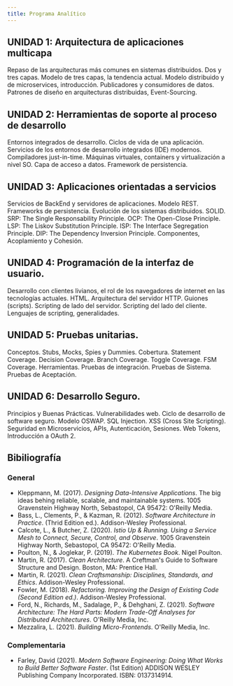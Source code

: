 ```yaml
---
title: Programa Analítico
---
```


## UNIDAD 1: Arquitectura de aplicaciones multicapa

Repaso de las arquitecturas más comunes en sistemas distribuidos. Dos y tres capas. Modelo de tres capas, la tendencia actual. Modelo distribuido y de microservices, introducción. Publicadores y consumidores de datos. Patrones de diseño en arquitecturas distribuidas, Event-Sourcing.

## UNIDAD 2: Herramientas de soporte al proceso de desarrollo

Entornos integrados de desarrollo. Ciclos de vida de una aplicación. Servicios de los entornos de desarrollo integrados (IDE) modernos. Compiladores just-in-time. Máquinas virtuales, containers y virtualización a nivel SO. Capa de acceso a datos. Framework de persistencia.

## UNIDAD 3: Aplicaciones orientadas a servicios

Servicios de BackEnd y servidores de aplicaciones. Modelo REST. Frameworks de persistencia. Evolución de los sistemas distribuidos. SOLID. SRP: The Single Responsability Principle. OCP: The Open-Close Principle. LSP: The Liskov Substitution Principle. ISP: The Interface Segregation Principle. DIP: The Dependency Inversion Principle. Componentes, Acoplamiento y Cohesión.  

## UNIDAD 4: Programación de la interfaz de usuario.

Desarrollo con clientes livianos, el rol de los navegadores de internet en las tecnologías actuales. HTML. Arquitectura del servidor HTTP. Guiones (scripts). Scripting de lado del servidor. Scripting del lado del cliente. Lenguajes de scripting, generalidades.

## UNIDAD 5: Pruebas unitarias.

Conceptos. Stubs, Mocks, Spies y Dummies. Cobertura. Statement Coverage. Decision Coverage. Branch Coverage. Toggle Coverage. FSM Coverage. Herramientas. Pruebas de integración. Pruebas de Sistema. Pruebas de Aceptación.

## UNIDAD 6: Desarrollo Seguro.

Principios y Buenas Prácticas. Vulnerabilidades web. Ciclo de desarrollo de software seguro. Modelo OSWAP. SQL Injection. XSS (Cross Site Scripting). Seguridad en Microservicios, APIs, Autenticación, Sesiones. Web Tokens, Introducción a OAuth 2.

## Bibiliografía

### General

- Kleppmann, M. (2017). _Designing Data-Intensive Applications_. The big ideas behing reliable, scalable, and maintainable systems. 1005 Gravenstein Highway North, Sebastopol, CA 95472: O'Reilly Media.
- Bass, L., Clements, P., & Kazman, R. (2012). _Software Architecture in Practice_. (Thrid Edition ed.). Addison-Wesley Professional.
- Calcote, L., & Butcher, Z. (2020). _Istio Up & Running. Using a Service Mesh to Connect, Secure, Control, and Observe_. 1005 Gravenstein Highway North, Sebastopol, CA 95472: O'Reilly Media.
- Poulton, N., & Joglekar, P. (2019). _The Kubernetes Book_. Nigel Poulton.
- Martin, R. (2017). _Clean Architecture_. A Creftman's Guide to Software Structure and Design. Boston, MA: Prentice Hall.
- Martin, R. (2021). _Clean Craftsmanship: Disciplines, Standards, and Ethics_. Addison-Wesley Professional.
- Fowler, M. (2018). _Refactoring. Improving the Design of Existing Code (Second Edition ed.)_. Addison-Wesley Professional.
- Ford, N., Richards, M., Sadalage, P., & Dehghani, Z. (2021). _Software Architecture: The Hard Parts: Modern Trade-Off Analyses for Distributed Architectures_. O'Reilly Media, Inc.
- Mezzalira, L. (2021). _Building Micro-Frontends_. O'Reilly Media, Inc.

### Complementaria

- Farley, David (2021). _Modern Software Engineering: Doing What Works to Build Better Software Faster_. (1st Edition) ADDISON WESLEY Publishing Company Incorporated. ISBN: 0137314914.

